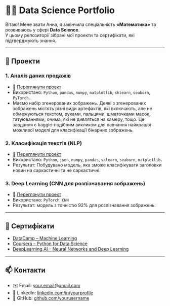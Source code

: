 # 👩‍💻 Data Science Portfolio

Вітаю! Мене звати Анна, я закінчила спеціальність **«Математика»** та розвиваюсь у сфері **Data Science**.  
У цьому репозиторії зібрані мої проекти та сертифікати, які підтверджують знання.

---

## 🔬 Проекти

### 1. Аналіз даних продажів
- 📂 [Переглянути проект](Deep_Learning_Final_Project.ipynb)
- Використано: `Python`, `pandas`,  `numpy`, `matplotlib`, `sklearn`, `seaborn`,  `PyTorch.`
- Маємо набір згенерованих зображень. Деякі з згенерованих зображень містять
різні види артефактів, які включають, але не обмежуються текстом, руками,
пальцями, шматочками масок, татуюваннями, очима, які не дивляться на
камеру, тощо. Це завдання є kaggle-подібним викликом для навчання
найкращої можливої моделі для класифікації бінарних зображень.

### 2. Класифікація текстів (NLP)
- 📂 [Переглянути проект](SarcasmDetection.ipynb)
- Використано: `Python`, `json`,  `numpy`, `pandas`, `sklearn`, `seaborn`,  `matplotlib.`
- Результат: Побудувано модель, яка зможе класифікувати заголовки новин на саркастичні та не саркастичні.


### 3. Deep Learning (CNN для розпізнавання зображень)
- 📂 [Переглянути проект](projects/project3/)
- Використано: `PyTorch`, `CNN`
- Результат: модель з точністю 92% для розпізнавання зображень.

---

## 📜 Сертифікати

- [DataCamp – Machine Learning](certificates/DataCamp_ML.pdf)  
- [Coursera – Python for Data Science](certificates/Coursera_Python.pdf)  
- [DeepLearning.AI – Neural Networks and Deep Learning](certificates/DeepLearningAI_NN.pdf)  

---

## 📫 Контакти
- ✉️ Email: your.email@gmail.com  
- 🔗 LinkedIn: [linkedin.com/in/yourprofile](https://linkedin.com/in/yourprofile)  
- 🐙 GitHub: [github.com/yourusername](https://github.com/yourusername)
